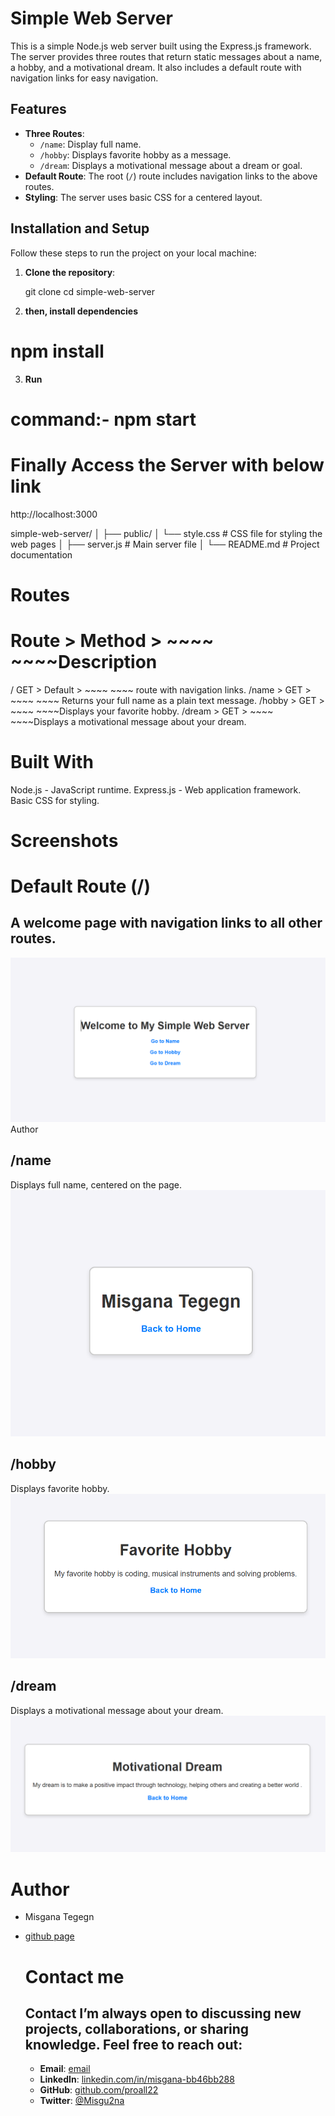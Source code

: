 # Simple Web Server

This is a simple Node.js web server built using the Express.js framework. The server provides three routes that return static messages about a name, a hobby, and a motivational dream. It also includes a default route with navigation links for easy navigation.

## Features

- **Three Routes**:
  - `/name`: Display full name.
  - `/hobby`: Displays favorite hobby as a message.
  - `/dream`: Displays a motivational message about a dream or goal.
- **Default Route**: The root (`/`) route includes navigation links to the above routes.
- **Styling**: The server uses basic CSS for a centered layout.

## Installation and Setup

Follow these steps to run the project on your local machine:

1. **Clone the repository**:

   git clone <repository-url>
   cd simple-web-server

2. **then, install dependencies**

# npm install

3. **Run**

# command:- npm start

# Finally Access the Server with below link

http://localhost:3000

simple-web-server/
│
├── public/
│ └── style.css # CSS file for styling the web pages
│
├── server.js # Main server file
│
└── README.md # Project documentation

# Routes

# Route > Method > ~~~~ ~~~~Description

/ GET > Default > ~~~~ ~~~~ route with navigation links.
/name > GET > ~~~~ ~~~~ Returns your full name as a plain text message.
/hobby > GET > ~~~~ ~~~~Displays your favorite hobby.
/dream > GET > ~~~~ ~~~~Displays a motivational message about your dream.

# Built With

Node.js - JavaScript runtime.
Express.js - Web application framework.
Basic CSS for styling.

# Screenshots

# Default Route (/)

## A welcome page with navigation links to all other routes.

![Screenshot of the application](public/home.png)
Author

## /name

Displays full name, centered on the page.
![Screenshot of the application](public/nameRoute.png)

## /hobby

Displays favorite hobby.
![Screenshot of the application](public/hobiesRoute.png)

## /dream

Displays a motivational message about your dream.
![Screenshot of the application](public/dreamRoute.png)

# Author

- Misgana Tegegn
- [github page](https://github.com/proall22/simple_server)

  # Contact me

  ## Contact I’m always open to discussing new projects, collaborations, or sharing knowledge. Feel free to reach out:

  - **Email**: [email](misganategegn0@gmail.com)
  - **LinkedIn**: [linkedin.com/in/misgana-bb46bb288](https://linkedin.com/in/misgana-bb46bb288)
  - **GitHub**: [github.com/proall22](https://github.com/proall22)
  - **Twitter**: [@Misgu2na](https://twitter.com/Misgu2na)
